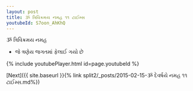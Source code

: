 ```yaml
---
layout: post
title: ૐ ત્રિવિક્રમય નમહ ૧૧ ટાઈમ્સ
youtubeId: S7oon_AhKhQ
---
```

 
 
 ૐ ત્રિવિક્રમય નમહ  
 
 -  જે ત્રણેય જગતમાં ફેલાઈ ગયો છે 
 
  
 
  
 
 
 
 
 
 


{% include youtubePlayer.html id=page.youtubeId %}
 
[Next]({{ site.baseurl }}{% link  split2/_posts/2015-02-15-ૐ દેવર્ષયે નમહ ૧૧ ટાઈમ્સ.md%})
 
